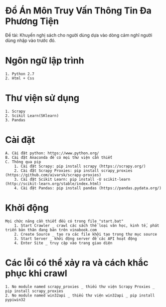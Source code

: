 # Đồ Án Môn Truy Vấn Thông Tin Đa Phương Tiện
Đề tài: Khuyến nghị sách cho người dùng dựa vào dòng cảm nghĩ người dùng nhập vào trước đó.

# Ngôn ngữ lập trình
    1. Python 2.7
    2. Html + Css

# Thư viện sử dụng
    1. Scrapy
    2. Scikit Learn(SKlearn)
    3. Pandas

# Cài đặt
    A. Cài đặt python: https://www.python.org/
    B. Cài đặt Anaconda để có mọi thư viện cần thiết
    C. Thông qua pip
        1. Cài đặt Scrapy: pip install scrapy (https://scrapy.org/)
        2. Cài đặt Scrapy Proxies: pip install scrapy_proxies (https://github.com/aivarsk/scrapy-proxies)
        3. Cài đặt Scikit Learn: pip install -U scikit-learn (http://scikit-learn.org/stable/index.html)
        4. Cài đặt Pandas: pip install pandas (https://pandas.pydata.org/)

# Khởi động
    Mọi chức năng cần thiết đều có trong file "start.bat"
        1. Start Crawler _ crawl các sách thể loại văn học, kinh tế, phát triển bản thân đang bán trên vinabook.com
        2. Create Source _ tạo ra các file khởi tạo trong thư mục source
        3. Start Server _ khởi động server để các API hoạt động
        4. Enter Site _ truy cập vào trang giao diện

# Các lỗi có thể xảy ra và cách khắc phục khi crawl
    1. No module named scrapy_proxies _ thiếu thư viện Scrapy Proxies _ pip install scrapy_proxies
    2. No module named win32api _ thiếu thư viện win32api _ pip install pypiwin32


